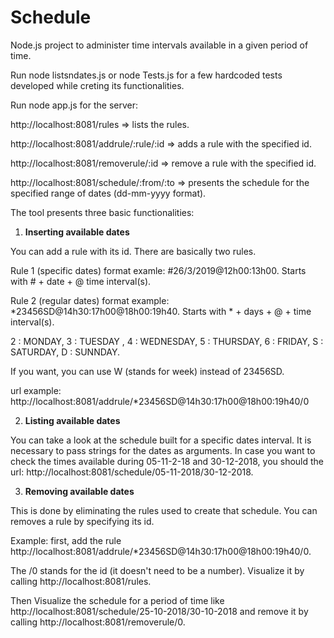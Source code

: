 # Schedule
Node.js project to administer time intervals available in a given period of time.

Run node listsndates.js or node Tests.js for a few hardcoded tests developed while creting its functionalities.

Run node app.js for the server:

http://localhost:8081/rules => lists the rules.

http://localhost:8081/addrule/:rule/:id => adds a rule with the specified id.

http://localhost:8081/removerule/:id => remove a rule with the specified id.

http://localhost:8081/schedule/:from/:to => presents the schedule for the specified range of dates (dd-mm-yyyy format).


The tool presents three basic functionalities:

1. **Inserting available dates**

 You can add a rule with its id. There are basically two rules.
 
 Rule 1 (specific dates) format examle: #26/3/2019@12h00:13h00. Starts with # +  date + @ time interval(s).
 
 Rule 2 (regular dates) format example: *23456SD@14h30:17h00@18h00:19h40. Starts with * + days + @ + time interval(s).
 
 2 : MONDAY, 3 :  TUESDAY , 4 : WEDNESDAY, 5 : THURSDAY, 6 : FRIDAY, S : SATURDAY, D : SUNNDAY.
 
 If you want, you can use W (stands for week) instead of 23456SD.
 
 url example: http://localhost:8081/addrule/*23456SD@14h30:17h00@18h00:19h40/0
 

2. **Listing available dates**

 You can take a look at the schedule built for a specific dates interval. It is necessary to pass strings for the dates as arguments. In case you want to check the times available during 05-11-2-18 and 30-12-2018, you should the url: http://localhost:8081/schedule/05-11-2018/30-12-2018.
 

3. **Removing available dates**

 This is done by eliminating the rules used to create that schedule. You can removes a rule by specifying its id. 
 
 Example: first, add the rule http://localhost:8081/addrule/*23456SD@14h30:17h00@18h00:19h40/0. 
 
 The /0 stands for the id (it doesn't need to be a number). Visualize it by calling http://localhost:8081/rules. 
 
 Then Visualize the schedule for a period of time like http://localhost:8081/schedule/25-10-2018/30-10-2018 and remove it by calling http://localhost:8081/removerule/0.




